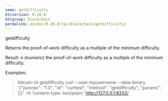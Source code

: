 ```yaml
---
name: getdifficulty
btcversion: 0.20.0
btcgroup: blockchain
permalink: en/doc/0.20.0/rpc/blockchain/getdifficulty/
---
```


getdifficulty

Returns the proof-of-work difficulty as a multiple of the minimum difficulty.

Result:
n    (numeric) the proof-of-work difficulty as a multiple of the minimum difficulty.

Examples:
> bitcoin-cli getdifficulty 
> curl --user myusername --data-binary '{"jsonrpc": "1.0", "id": "curltest", "method": "getdifficulty", "params": []}' -H 'content-type: text/plain;' http://127.0.0.1:8332/


